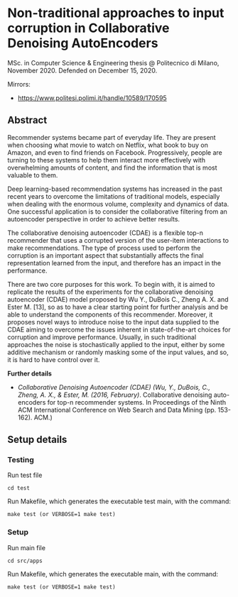 # Non-traditional approaches to input corruption in Collaborative Denoising AutoEncoders

MSc. in Computer Science & Engineering thesis @ Politecnico di Milano, November 2020. Defended on December 15, 2020.

Mirrors:
- https://www.politesi.polimi.it/handle/10589/170595

## Abstract 
Recommender systems became part of everyday life. They are present when choosing what movie to watch on Netflix, what book to buy on Amazon, and even to find friends on Facebook. Progressively, people are turning to these systems to help them interact more effectively with overwhelming amounts of content, and find the information that is most valuable to them.

Deep learning-based recommendation systems has increased in the past recent years to overcome the limitations of traditional models, especially when dealing with the enormous volume, complexity and dynamics of data. One successful application is to consider the collaborative filtering from an autoencoder perspective in order to achieve better results.

The collaborative denoising autoencoder (CDAE) is a flexible top-n recommender that uses a corrupted version of the user-item interactions to make recommendations. The type of process used to perform the corruption is an important aspect that substantially affects the final representation learned from the input, and therefore has an impact in the performance.

There are two core purposes for this work. To begin with, it is aimed to replicate the results of the experiments for the collaborative denoising autoencoder (CDAE) model proposed by Wu Y., DuBois C., Zheng A. X. and Ester M. [13], so as to have a clear starting point for further analysis and be able to understand the components of this recommender. Moreover, it proposes novel ways to introduce noise to the input data supplied to the CDAE aiming to overcome the issues inherent in state-of-the-art choices for corruption and improve performance. Usually, in such traditional approaches the noise is stochastically applied to the input, either by some additive mechanism or randomly masking some of the input values, and so, it is hard to have control over it.

**Further details**
 - *Collaborative Denoising Autoencoder (CDAE) (Wu, Y., DuBois, C.,
   Zheng, A. X., & Ester, M. (2016, February)*. Collaborative denoising auto-encoders for top-n recommender systems. In Proceedings of the Ninth ACM International Conference on Web Search and Data Mining (pp. 153-162). ACM.)
   

## Setup details

### Testing

Run test file

    cd test 
      
Run Makefile, which generates the executable test main, with the command:

    make test (or VERBOSE=1 make test)
    
### Setup

Run main file

    cd src/apps 
      
Run Makefile, which generates the executable main, with the command:

    make test (or VERBOSE=1 make test)
   


